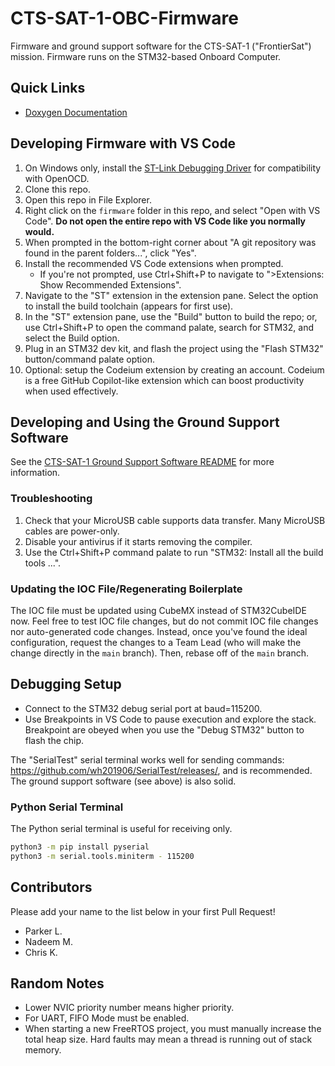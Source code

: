# CTS-SAT-1-OBC-Firmware
Firmware and ground support software for the CTS-SAT-1 ("FrontierSat") mission. Firmware runs on the STM32-based Onboard Computer.

## Quick Links

* [Doxygen Documentation](https://calgarytospace.github.io/CTS-SAT-1-OBC-Firmware)

## Developing Firmware with VS Code

1. On Windows only, install the [ST-Link Debugging Driver](https://www.st.com/en/development-tools/stsw-link009.html) for compatibility with OpenOCD.
2. Clone this repo.
3. Open this repo in File Explorer.
4. Right click on the `firmware` folder in this repo, and select "Open with VS Code". **Do not open the entire repo with VS Code like you normally would.**
5. When prompted in the bottom-right corner about "A git repository was found in the parent folders...", click "Yes".
6. Install the recommended VS Code extensions when prompted.
	* If you're not prompted, use Ctrl+Shift+P to navigate to ">Extensions: Show Recommended Extensions".
7. Navigate to the "ST" extension in the extension pane. Select the option to install the build toolchain (appears for first use).
8. In the "ST" extension pane, use the "Build" button to build the repo; or, use Ctrl+Shift+P to open the command palate, search for STM32, and select the Build option.
9. Plug in an STM32 dev kit, and flash the project using the "Flash STM32" button/command palate option.
10. Optional: setup the Codeium extension by creating an account. Codeium is a free GitHub Copilot-like extension which can boost productivity when used effectively.

## Developing and Using the Ground Support Software

See the [CTS-SAT-1 Ground Support Software README](/cts1_ground_support/README.md) for more information.

### Troubleshooting

1. Check that your MicroUSB cable supports data transfer. Many MicroUSB cables are power-only.
2. Disable your antivirus if it starts removing the compiler.
3. Use the Ctrl+Shift+P command palate to run "STM32: Install all the build tools ...".

### Updating the IOC File/Regenerating Boilerplate

The IOC file must be updated using CubeMX instead of STM32CubeIDE now. Feel free to test IOC
file changes, but do not commit IOC file changes nor auto-generated code changes. Instead, once 
you've found the ideal configuration, request the changes to a Team Lead (who will make the change 
directly in the `main` branch).
Then, rebase off of the `main` branch.

## Debugging Setup
* Connect to the STM32 debug serial port at baud=115200.
* Use Breakpoints in VS Code to pause execution and explore the stack. Breakpoint are obeyed when you use the "Debug STM32" button to flash the chip.

The "SerialTest" serial terminal works well for sending commands: https://github.com/wh201906/SerialTest/releases/, and is recommended. The ground support software (see above) is also solid.

### Python Serial Terminal

The Python serial terminal is useful for receiving only.

```bash
python3 -m pip install pyserial
python3 -m serial.tools.miniterm - 115200
```

## Contributors

Please add your name to the list below in your first Pull Request!

* Parker L.
* Nadeem M.
* Chris K.


## Random Notes
* Lower NVIC priority number means higher priority.
* For UART, FIFO Mode must be enabled.
* When starting a new FreeRTOS project, you must manually increase the total heap size. Hard 
faults may mean a thread is running out of stack memory.
